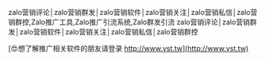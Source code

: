 zalo营销评论│zalo营销群发│zalo营销软件│zalo营销关注│zalo营销私信│zalo营销群控,Zalo推广工具,Zalo推广引流系统,Zalo群发引流
zalo营销评论│zalo营销群发│zalo营销软件│zalo营销关注│zalo营销私信│zalo营销群控

[😍想了解推广相关软件的朋友请登录 http://www.vst.tw](http://www.vst.tw)



